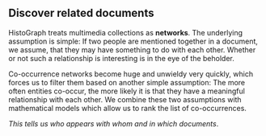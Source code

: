 Discover related documents
---

HistoGraph treats multimedia collections as **networks**. The underlying assumption is simple: If two people are mentioned together in a document, we assume, that they may have something to do with each other. Whether or not such a relationship is interesting is in the eye of the beholder.

Co-occurrence networks become huge and unwieldy very quickly, which forces us to filter them based on another simple assumption: The more often entities co-occur, the more likely it is that they have a meaningful relationship with each other. We combine these two assumptions with mathematical models which allow us to rank the list of co-occurrences.

*This tells us who appears with whom and in which documents*.